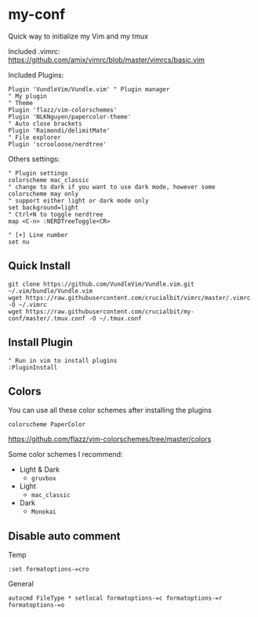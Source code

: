 # my-conf
Quick way to initialize my Vim and my tmux

Included .vimrc:  
<https://github.com/amix/vimrc/blob/master/vimrcs/basic.vim>

Included Plugins:
```vim
Plugin 'VundleVim/Vundle.vim' " Plugin manager
" My plugin
" Theme
Plugin 'flazz/vim-colorschemes'
Plugin 'NLKNguyen/papercolor-theme'
" Auto close brackets
Plugin 'Raimondi/delimitMate'
" File explorer
Plugin 'scrooloose/nerdtree'
```
Others settings:
```vim
" Plugin settings
colorscheme mac_classic
" change to dark if you want to use dark mode, however some colorscheme may only
" support either light or dark mode only
set background=light
" Ctrl+N to toggle nerdtree
map <C-n> :NERDTreeToggle<CR>

" [+] Line number
set nu
```

## Quick Install
```terminal
git clone https://github.com/VundleVim/Vundle.vim.git ~/.vim/bundle/Vundle.vim
wget https://raw.githubusercontent.com/crucialbit/vimrc/master/.vimrc -O ~/.vimrc
wget https://raw.githubusercontent.com/crucialbit/my-conf/master/.tmux.conf -O ~/.tmux.conf
```

## Install Plugin
```vim
" Run in vim to install plugins
:PluginInstall
```

## Colors
You can use all these color schemes after installing the plugins
```vim
colorscheme PaperColor
```
<https://github.com/flazz/vim-colorschemes/tree/master/colors>

Some color schemes I recommend:
* Light & Dark
  - `gruvbox`
* Light
  - `mac_classic`
* Dark
  - `Monokai`

## Disable auto comment
Temp
```vim
:set formatoptions-=cro
```
General
```vim
autocmd FileType * setlocal formatoptions-=c formatoptions-=r formatoptions-=o
```
